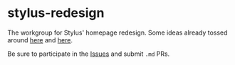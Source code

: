 stylus-redesign
===============

The workgroup for Stylus' homepage redesign. Some ideas already tossed around [here](https://github.com/LearnBoost/stylus/issues/1242) and [here](https://github.com/LearnBoost/stylus/issues/1199).

Be sure to participate in the [Issues](issues) and submit `.md` PRs.
